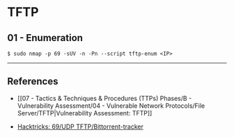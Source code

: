 # TFTP

## 01 - Enumeration

```
$ sudo nmap -p 69 -sUV -n -Pn --script tftp-enum <IP>
```

---
## References

- [[07 - Tactics & Techniques & Procedures (TTPs) Phases/B - Vulnerability Assessment/04 - Vulnerable Network Protocols/File Server/TFTP|Vulnerability Assessment: TFTP]]

- [Hacktricks: 69/UDP TFTP/Bittorrent-tracker](https://book.hacktricks.xyz/pentesting/69-udp-tftp)